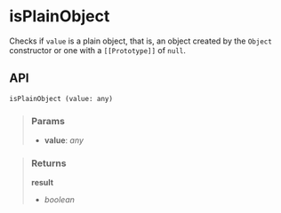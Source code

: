 # isPlainObject
Checks if `value` is a plain object, that is, an object created by the `Object` constructor or one with a `[[Prototype]]` of `null`.

## API

```tsx
isPlainObject (value: any) 
```

> ### Params
>
> - __value__: _any_
>

> ### Returns
>
> __result__
> - _boolean_  
>